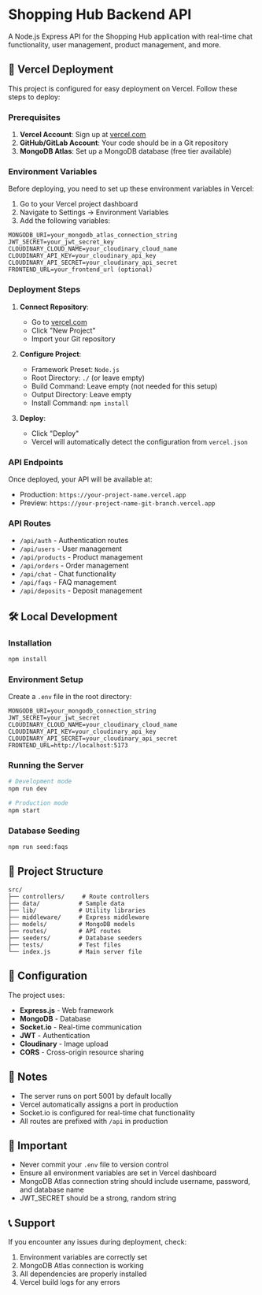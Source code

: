 # Shopping Hub Backend API

A Node.js Express API for the Shopping Hub application with real-time chat functionality, user management, product management, and more.

## 🚀 Vercel Deployment

This project is configured for easy deployment on Vercel. Follow these steps to deploy:

### Prerequisites

1. **Vercel Account**: Sign up at [vercel.com](https://vercel.com)
2. **GitHub/GitLab Account**: Your code should be in a Git repository
3. **MongoDB Atlas**: Set up a MongoDB database (free tier available)

### Environment Variables

Before deploying, you need to set up these environment variables in Vercel:

1. Go to your Vercel project dashboard
2. Navigate to Settings → Environment Variables
3. Add the following variables:

```
MONGODB_URI=your_mongodb_atlas_connection_string
JWT_SECRET=your_jwt_secret_key
CLOUDINARY_CLOUD_NAME=your_cloudinary_cloud_name
CLOUDINARY_API_KEY=your_cloudinary_api_key
CLOUDINARY_API_SECRET=your_cloudinary_api_secret
FRONTEND_URL=your_frontend_url (optional)
```

### Deployment Steps

1. **Connect Repository**:
   - Go to [vercel.com](https://vercel.com)
   - Click "New Project"
   - Import your Git repository

2. **Configure Project**:
   - Framework Preset: `Node.js`
   - Root Directory: `./` (or leave empty)
   - Build Command: Leave empty (not needed for this setup)
   - Output Directory: Leave empty
   - Install Command: `npm install`

3. **Deploy**:
   - Click "Deploy"
   - Vercel will automatically detect the configuration from `vercel.json`

### API Endpoints

Once deployed, your API will be available at:
- Production: `https://your-project-name.vercel.app`
- Preview: `https://your-project-name-git-branch.vercel.app`

### API Routes

- `/api/auth` - Authentication routes
- `/api/users` - User management
- `/api/products` - Product management
- `/api/orders` - Order management
- `/api/chat` - Chat functionality
- `/api/faqs` - FAQ management
- `/api/deposits` - Deposit management

## 🛠️ Local Development

### Installation

```bash
npm install
```

### Environment Setup

Create a `.env` file in the root directory:

```env
MONGODB_URI=your_mongodb_connection_string
JWT_SECRET=your_jwt_secret
CLOUDINARY_CLOUD_NAME=your_cloudinary_cloud_name
CLOUDINARY_API_KEY=your_cloudinary_api_key
CLOUDINARY_API_SECRET=your_cloudinary_api_secret
FRONTEND_URL=http://localhost:5173
```

### Running the Server

```bash
# Development mode
npm run dev

# Production mode
npm start
```

### Database Seeding

```bash
npm run seed:faqs
```

## 📁 Project Structure

```
src/
├── controllers/     # Route controllers
├── data/           # Sample data
├── lib/            # Utility libraries
├── middleware/     # Express middleware
├── models/         # MongoDB models
├── routes/         # API routes
├── seeders/        # Database seeders
├── tests/          # Test files
└── index.js        # Main server file
```

## 🔧 Configuration

The project uses:
- **Express.js** - Web framework
- **MongoDB** - Database
- **Socket.io** - Real-time communication
- **JWT** - Authentication
- **Cloudinary** - Image upload
- **CORS** - Cross-origin resource sharing

## 📝 Notes

- The server runs on port 5001 by default locally
- Vercel automatically assigns a port in production
- Socket.io is configured for real-time chat functionality
- All routes are prefixed with `/api` in production

## 🚨 Important

- Never commit your `.env` file to version control
- Ensure all environment variables are set in Vercel dashboard
- MongoDB Atlas connection string should include username, password, and database name
- JWT_SECRET should be a strong, random string

## 📞 Support

If you encounter any issues during deployment, check:
1. Environment variables are correctly set
2. MongoDB Atlas connection is working
3. All dependencies are properly installed
4. Vercel build logs for any errors
